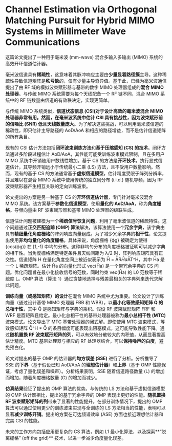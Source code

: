 # Channel Estimation via Orthogonal Matching Pursuit for Hybrid MIMO Systems in Millimeter Wave Communications

这篇论文提出了一种用于毫米波 (mm-wave) 混合多输入多输出 (MIMO) 系统的高效开环信道估计器。

毫米波信道具有**稀疏性**，这意味着其脉冲响应主要由**少量显着路径簇**主导。这种稀疏性导致信道矩阵是**秩亏缺**的，仅有少量主导奇异值。基于此，已经为毫米波通信提出了由 RF 域的模拟波束赋形器与基带的数字 MIMO 处理器组成的**混合 MIMO 处理器**。与传统 MIMO 系统需要为每个天线配备一个 RF 链不同，混合 MIMO 系统中的 RF 链数量由信道的有效秩决定，实现更简单。

与传统 MIMO 系统类似，**信道状态信息 (CSI)**对于设计高效的毫米波混合 MIMO 处理器非常有用。然而，在毫米波系统中估计 CSI 具有挑战性，因为**波束赋形前的信噪比 (SNR) 低**且**天线数量庞大**。为了解决这些挑战，可以利用毫米波信道的稀疏性，即只估计主导路径的 AoD/AoA 和相应的路径增益，而不是估计信道矩阵的所有条目。

现有的 CSI 估计方法包括**闭环波束训练方法**和**基于压缩感知 (CS) 的技术**。闭环方法通过多阶段过程估计 AoD/AoA，其性能可能受训练波束模式限制，且在多用户 MIMO 系统中开销随用户数线性增加。基于 CS 的方法是**开环技术**，执行显式信道估计，其导频开销远小于传统最小二乘 (LS) 方法，且不受用户数量影响。然而，现有的基于 CS 的方法通常基于**虚拟信道模型**，估计精度受限于阵列分辨率，并且难以在混合 MIMO 系统中使用传统的独立同分布 (i.i.d.) 随机导频，因为 RF 波束赋形器产生相互关联的定向训练波束。

论文提出的方案是另一种基于 CS 的**开环信道估计器**，专门针对毫米波混合 MIMO 系统。该方案基于**参数化信道模型**，使用**量化的 AoD/AoA**，称为**角度栅格**。导频向量由 RF 波束赋形器和基带 MIMO 处理器的级联生成。

信道估计问题被建模为一个**稀疏信号恢复问题**，利用了毫米波信道的稀疏特性。这个问题通过**正交匹配追踪 (OMP) 算法**解决，该算法使用一个**冗余字典**，该字典由具有**精细量化角度栅格**的阵列响应向量组成。为了减少冗余字典的**相干性**，论文提出使用**非均匀量化的角度栅格**。具体来说，角度栅格 {ϕg} 被确定为使得 {cos(ϕg)} 在 [1,-1) 中均匀分布。这种非均匀分布的角度栅格被证明可以减少字典的相干性。当角度栅格满足特定条件且天线间距为 λ/2 时，阵列响应矩阵具有正交性。信道矩阵 H 在量化角度空间上被近似表示为 H̄ = ĀR*H̄a*ĀT^H，其中 H̄a 是一个 L 稀疏矩阵。估计 H̄a 的向量化形式 vec(H̄a) 是一个带冗余字典的 CS 问题。优化问题旨在最小化接收信号的范数，同时约束 vec(H̄a) 的 L0 范数等于稀疏度 L。OMP 算法（算法 1）通过贪婪地选择与残差最相关的字典列来迭代求解此问题。

**训练向量（或感知矩阵）的设计**在混合 MIMO 系统中尤为重要。论文设计了训练向量（通过设计基带 MIMO 处理器 FBB 和 WBB），以**最小化等效感知矩阵 Q̄ 的总相干性**，其中 Q̄ 是感知矩阵与字典的乘积。假设 RF 波束赋形矩阵 FRF 和 WRF 是酉矩阵且给定。最小化总相干性的基带处理器被称为**最小总相干性 (MTC)** 波束模式。论文导出了 MTC 基带处理器的闭式解。即使使用 MTC 波束模式，等效感知矩阵 Q̄^H \* Q̄ 的条目幅度可能表现出阻塞模式，这可能导致性能下降。通过**随机置换 RF 波束赋形矩阵的列**，可以有效地分散较大的内积值，从而显著提高估计精度。MTC 基带处理器与相应的 RF 处理器结合，可以**保持噪声的白度**，避免预白化。

论文对提出的基于 OMP 的估计器的**均方误差 (SSE)** 进行了分析。分析推导了 SSE 的**下界**（基于假设已知 AoD/AoA 的**理想估计器**）和**上界**（基于 OMP 性能保证，考虑了量化误差和噪声）。分析结果表明，SSE 随着信道路径数量 (L) 的增加而增加，随着角度栅格数量 (G) 的增加而减少。

**仿真结果**验证了提出的 OMP 算法的优势。与传统的 LS 方法和基于虚拟信道模型的 OMP 估计器相比，提出的基于冗余字典的 OMP 表现出更好的性能。**随机置换 RF 波束赋形矩阵的列**带来了显著的性能提升。在部分训练情况下，提出的 OMP 算法可以通过使用更少的训练波束实现与全训练的 LS 方法相当的性能，表明可以显著**减少训练开销**。提出的方案在可达频谱效率 (ASE) 方面也接近理想估计器和完美 CSI 的性能。

未来的工作方向包括应用更复杂的 CS 算法，例如 L1 最小化算法，以及探索**“脱离栅格” (off the grid)** 技术，以进一步减少角度量化误差。
